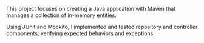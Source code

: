 This project focuses on creating a Java application with Maven that manages a collection of in-memory entities. 

Using JUnit and Mockito, I implemented and tested repository and controller components, verifying expected behaviors and exceptions.
